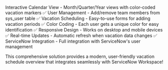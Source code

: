 Interactive Calendar View - Month/Quarter/Year views with color-coded vacation markers ✅ User Management - Add/remove team members from sys_user table
✅ Vacation Scheduling - Easy-to-use forms for adding vacation periods ✅ Color Coding - Each user gets a unique color for easy identification ✅ Responsive Design - Works on desktop and mobile devices ✅ Real-time Updates - Automatic refresh when vacation data changes ✅ ServiceNow Integration - Full integration with ServiceNow's user management

This comprehensive solution provides a modern, user-friendly vacation schedule overview that integrates seamlessly with ServiceNow Workspace!
